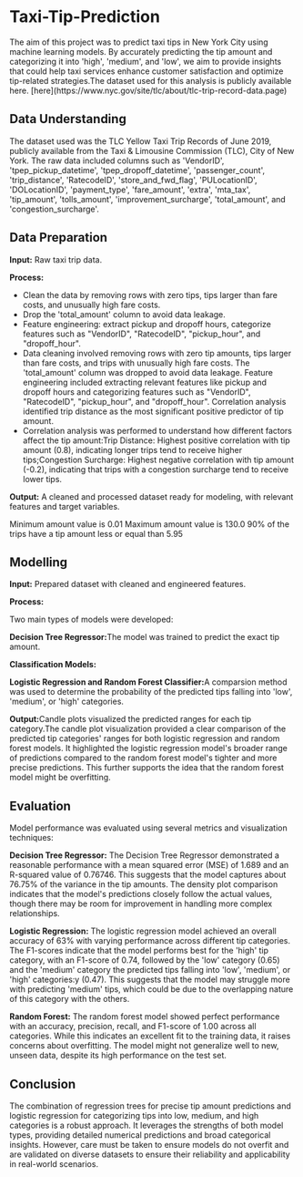 <h1> Taxi-Tip-Prediction </h1>
The aim of this project was to predict taxi tips in New York City using machine learning models. By accurately predicting the tip amount and categorizing it into 'high', 'medium', and 'low', we aim to provide insights that could help taxi services enhance customer satisfaction and optimize tip-related strategies.The dataset used for this analysis is publicly available here.  [here](https://www.nyc.gov/site/tlc/about/tlc-trip-record-data.page)

<h2> Data Understanding </h2>
The dataset used was the TLC Yellow Taxi Trip Records of June 2019, publicly available from the Taxi & Limousine Commission (TLC), City of New York. The raw data included columns such as 'VendorID', 'tpep_pickup_datetime', 'tpep_dropoff_datetime', 'passenger_count', 'trip_distance', 'RatecodeID', 'store_and_fwd_flag', 'PULocationID', 'DOLocationID', 'payment_type', 'fare_amount', 'extra', 'mta_tax', 'tip_amount', 'tolls_amount', 'improvement_surcharge', 'total_amount', and 'congestion_surcharge'.

<h2> Data Preparation </h2>
<b>Input:</b> Raw taxi trip data.
<p><b>Process:</b></p>
<ul>
<li> Clean the data by removing rows with zero tips, tips larger than fare costs, and unusually high fare costs.</li>
<li> Drop the 'total_amount' column to avoid data leakage.</li>
<li> Feature engineering: extract pickup and dropoff hours, categorize features such as "VendorID", "RatecodeID", "pickup_hour", and "dropoff_hour".</li>
<li> Data cleaning involved removing rows with zero tip amounts, tips larger than fare costs, and trips with unusually high fare costs. The 'total_amount' column was dropped to avoid data leakage. Feature engineering included extracting relevant features like pickup and dropoff hours and categorizing features such as "VendorID", "RatecodeID", "pickup_hour", and "dropoff_hour". Correlation analysis identified trip distance as the most significant positive predictor of tip amount.</li>
<li>Correlation analysis was performed to understand how different factors affect the tip amount:Trip Distance: Highest positive correlation with tip amount (0.8), indicating longer trips tend to receive higher tips;Congestion Surcharge: Highest negative correlation with tip amount (-0.2), indicating that trips with a congestion surcharge tend to receive lower tips.</li>
</ul>
<b>Output:</b> A cleaned and processed dataset ready for modeling, with relevant features and target variables.
<p>Minimum amount value is  0.01
Maximum amount value is  130.0
90% of the trips have a tip amount less or equal than  5.95</p>

<h2> Modelling </h2>
<p><b>Input:</b> Prepared dataset with cleaned and engineered features.</p>
<p><b>Process:</b></p>
<p>Two main types of models were developed:</p>
<p><b>Decision Tree Regressor:</b>The model was trained to predict the exact tip amount. </p>
<p><b>Classification Models:</b></p>
<p><b>Logistic Regression and Random Forest Classifier:</b>A comparsion method was used to determine the probability of the predicted tips falling into 'low', 'medium', or 'high' categories.</p>

<b>Output:</b>Candle plots visualized the predicted ranges for each tip category.The candle plot visualization provided a clear comparison of the predicted tip categories' ranges for both logistic regression and random forest models. It highlighted the logistic regression model's broader range of predictions compared to the random forest model's tighter and more precise predictions. This further supports the idea that the random forest model might be overfitting.

<h2> Evaluation </h2>
<p>Model performance was evaluated using several metrics and visualization techniques:</p>
<p><b>Decision Tree Regressor:</b> The Decision Tree Regressor demonstrated a reasonable performance with a mean squared error (MSE) of 1.689 and an R-squared value of 0.76746. This suggests that the model captures about 76.75% of the variance in the tip amounts. The density plot comparison indicates that the model's predictions closely follow the actual values, though there may be room for improvement in handling more complex relationships.</p>
<p><b>Logistic Regression:</b> The logistic regression model achieved an overall accuracy of 63% with varying performance across different tip categories. The F1-scores indicate that the model performs best for the 'high' tip category, with an F1-score of 0.74, followed by the 'low' category (0.65) and the 'medium' category the predicted tips falling into 'low', 'medium', or 'high' categories:y (0.47). This suggests that the model may struggle more with predicting 'medium' tips, which could be due to the overlapping nature of this category with the others.</p>
<p><b>Random Forest:</b> The random forest model showed perfect performance with an accuracy, precision, recall, and F1-score of 1.00 across all categories. While this indicates an excellent fit to the training data, it raises concerns about overfitting. The model might not generalize well to new, unseen data, despite its high performance on the test set.</p>

<h2> Conclusion </h2>
<p>The combination of regression trees for precise tip amount predictions and logistic regression for categorizing tips into low, medium, and high categories is a robust approach. It leverages the strengths of both model types, providing detailed numerical predictions and broad categorical insights. However, care must be taken to ensure models do not overfit and are validated on diverse datasets to ensure their reliability and applicability in real-world scenarios.</p>
